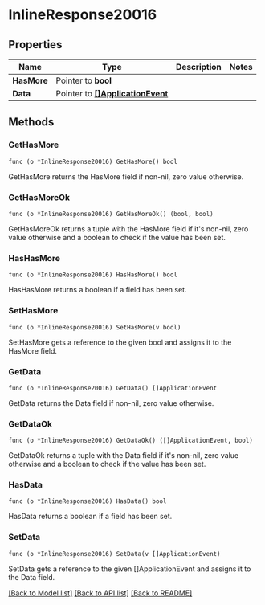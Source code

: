 # InlineResponse20016

## Properties

Name | Type | Description | Notes
------------ | ------------- | ------------- | -------------
**HasMore** | Pointer to **bool** |  | 
**Data** | Pointer to [**[]ApplicationEvent**](ApplicationEvent.md) |  | 

## Methods

### GetHasMore

`func (o *InlineResponse20016) GetHasMore() bool`

GetHasMore returns the HasMore field if non-nil, zero value otherwise.

### GetHasMoreOk

`func (o *InlineResponse20016) GetHasMoreOk() (bool, bool)`

GetHasMoreOk returns a tuple with the HasMore field if it's non-nil, zero value otherwise
and a boolean to check if the value has been set.

### HasHasMore

`func (o *InlineResponse20016) HasHasMore() bool`

HasHasMore returns a boolean if a field has been set.

### SetHasMore

`func (o *InlineResponse20016) SetHasMore(v bool)`

SetHasMore gets a reference to the given bool and assigns it to the HasMore field.

### GetData

`func (o *InlineResponse20016) GetData() []ApplicationEvent`

GetData returns the Data field if non-nil, zero value otherwise.

### GetDataOk

`func (o *InlineResponse20016) GetDataOk() ([]ApplicationEvent, bool)`

GetDataOk returns a tuple with the Data field if it's non-nil, zero value otherwise
and a boolean to check if the value has been set.

### HasData

`func (o *InlineResponse20016) HasData() bool`

HasData returns a boolean if a field has been set.

### SetData

`func (o *InlineResponse20016) SetData(v []ApplicationEvent)`

SetData gets a reference to the given []ApplicationEvent and assigns it to the Data field.


[[Back to Model list]](../README.md#documentation-for-models) [[Back to API list]](../README.md#documentation-for-api-endpoints) [[Back to README]](../README.md)


